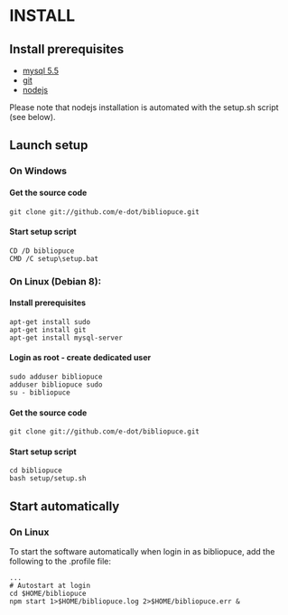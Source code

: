 
# INSTALL

## Install prerequisites

* [mysql 5.5](http://dev.mysql.com/downloads/mysql/)
* [git](https://git-scm.com/)
* [nodejs](https://nodejs.org)

Please note that nodejs installation is automated with the setup.sh script (see below).

## Launch setup

### On Windows

#### Get the source code

    git clone git://github.com/e-dot/bibliopuce.git

#### Start setup script

    CD /D bibliopuce
    CMD /C setup\setup.bat

### On Linux (Debian 8):

#### Install prerequisites

    apt-get install sudo
    apt-get install git
    apt-get install mysql-server

#### Login as root - create dedicated user

    sudo adduser bibliopuce
    adduser bibliopuce sudo
    su - bibliopuce

#### Get the source code

    git clone git://github.com/e-dot/bibliopuce.git

#### Start setup script

    cd bibliopuce
    bash setup/setup.sh

## Start automatically

### On Linux

To start the software automatically when login in as bibliopuce, add the following to the .profile file:

    ...
    # Autostart at login
    cd $HOME/bibliopuce
    npm start 1>$HOME/bibliopuce.log 2>$HOME/bibliopuce.err &
